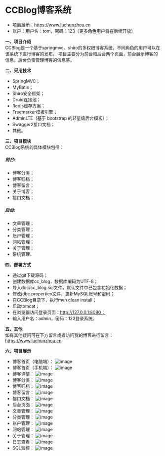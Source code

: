 # CCBlog博客系统

- 项目展示：https://www.luchunzhou.cn
- 账户：用户名：tom，密码：123（更多角色用户将在后续开放）

**一、项目介绍**
<br>
CCBlog是一个基于springmvc、shiro的多权限博客系统，不同角色的用户可以在该系统下进行博客的发布。
项目主要分为前台和后台两个页面，前台展示博客的信息，后台负责管理博客的信息等。

**二、采用技术**
- SpringMVC；
- MyBatis；
- Shiro安全框架；
- Druid连接池；
- Redis缓存方案；
- Freemarker模板引擎；
- AdminLTE（基于 bootstrap 的轻量级后台模板）；
- Swagger2接口文档；
- 其他。

**三、项目模块**
<br>
CCBlog系统的具体模块包括：
##### 前台:
- 博客分类；
- 博客归档；
- 博客留言；
- 关于博客；
- 接口文档；
##### 后台:
- 文章管理；
- 分类管理；
- 账户管理；
- 网站管理；
- 关于管理；
- 系统管理。

**四、部署方式**
- 通过git下载源码；
- 创建数据库cc_blog，数据库编码为UTF-8；
- 导入doc/cc_blog.sql文件，默认文件中已包含初始化数据；
- 修改jdbc.properties文件，更新MySQL账号和密码；
- 在CCBlog目录下，执行mvn clean install；
- 启动tomcat；
- 在浏览器访问登录页面：http://127.0.0.1:8080；
- 输入用户名：admin，密码：123登录系统。


**五、其他**
<br>
如有其他疑问可在下方留言或者访问我的博客进行留言：https://www.luchunzhou.cn

**六、项目展示**
- 博客首页（电脑端）：
![image](doc/imgs/front.png)
- 博客首页（手机端）：
![image](doc/imgs/front_mobile.png)
- 博客详情：
![image](doc/imgs/blog_detail.png)
- 博客分类：
![image](doc/imgs/category.png)
- 博客归档：
![image](doc/imgs/archive.png)
- 博客留言：
![image](doc/imgs/leave_msg.png)
- 接口文档：
![image](doc/imgs/docs.png)
- 后台页面：
![image](doc/imgs/sys_page.png)
- 文章管理：
![image](doc/imgs/articles.png)
- 分类管理：
![image](doc/imgs/categorys.png)
- 账户管理：
![image](doc/imgs/users.png)
- 网站管理：
![image](doc/imgs/web.png)
- 关于管理：
![image](doc/imgs/about.png)
- 日志查看：
![image](doc/imgs/logs.png)
- SQL监控：
![image](doc/imgs/sql.png)